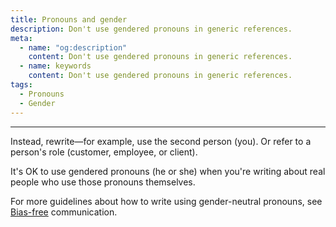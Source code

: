 ```yaml
---
title: Pronouns and gender
description: Don't use gendered pronouns in generic references.
meta:
  - name: "og:description"
    content: Don't use gendered pronouns in generic references.
  - name: keywords
    content: Don't use gendered pronouns in generic references.
tags:
  - Pronouns
  - Gender
---
```


---

Instead, rewrite—for example, use the second person (you).
Or refer to a person's role (customer, employee, or client).

It's OK to use gendered pronouns (he or she) when you're writing about real people who use those pronouns themselves.

For more guidelines about how to write using gender-neutral pronouns, see [Bias-free](./bias-free.md) communication.
